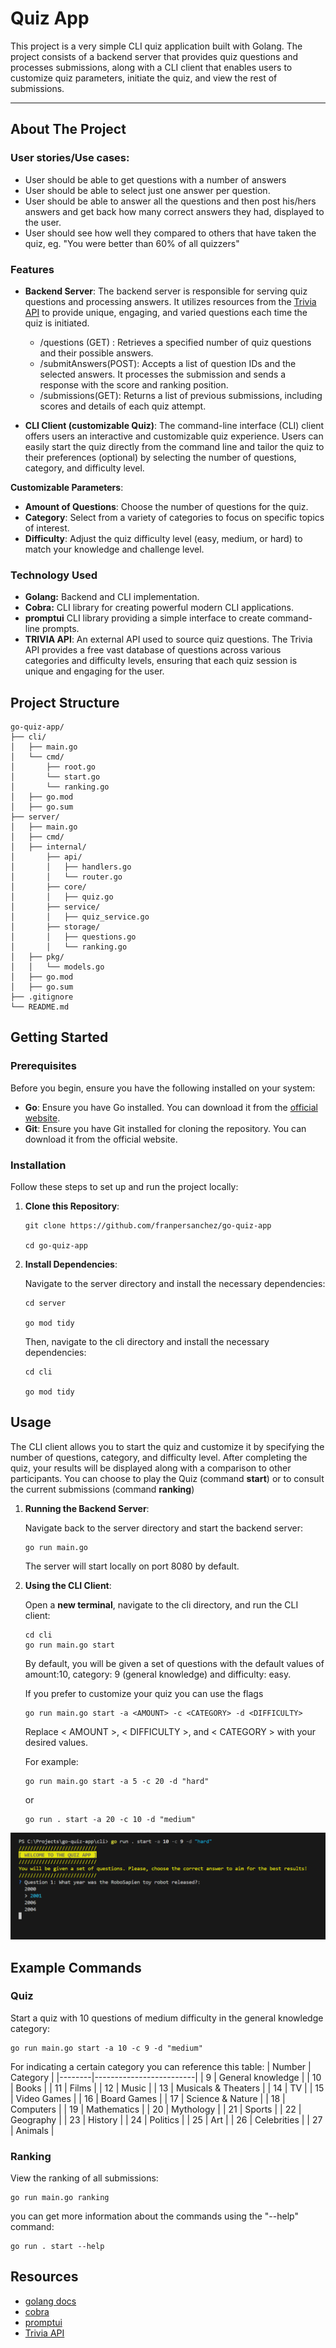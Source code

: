 # Quiz App

This project is a very simple CLI quiz application built with Golang. 
The project consists of a backend server that provides quiz questions and processes submissions, along with a CLI client that enables users to customize quiz parameters, initiate the quiz, and view the rest of submissions.

---

## About The Project
### User stories/Use cases: 

- User should be able to get questions with a number of answers
- User should be able to select just one answer per question.
- User should be able to answer all the questions and then post his/hers answers and get back how many correct answers they had, displayed to the user.
- User should see how well they compared to others that have taken the quiz, eg. "You were better than 60% of all quizzers"


### Features

- **Backend Server**: The backend server is responsible for serving quiz questions and processing answers. It utilizes resources from the [Trivia API](https://opentdb.com/api_config.php) to provide unique, engaging, and varied questions each time the quiz is initiated.
    
    - /questions (GET) : Retrieves a specified number of quiz questions and their possible answers.
    - /submitAnswers(POST): Accepts a list of question IDs and the selected answers. It processes the submission and sends a response with the score and ranking position.
    - /submissions(GET): Returns a list of previous submissions, including scores and details of each quiz attempt.

- **CLI Client (customizable Quiz)**: The command-line interface (CLI) client offers users an interactive and customizable quiz experience. Users can easily start the quiz directly from the command line and tailor the quiz to their preferences (optional) by selecting the number of questions, category, and difficulty level.

**Customizable Parameters**:

- **Amount of Questions**: Choose the number of questions for the quiz.
- **Category**: Select from a variety of categories to focus on specific topics of interest.
- **Difficulty**: Adjust the quiz difficulty level (easy, medium, or hard) to match your knowledge and challenge level.

### Technology Used

- **Golang:** Backend and CLI implementation.
- **Cobra:** CLI library for creating powerful modern CLI applications.
- **promptui** CLI library providing a simple interface to create 
command-line prompts.
- **TRIVIA API**: An external API used to source quiz questions. The Trivia API provides a free vast database of questions across various categories and difficulty levels, ensuring that each quiz session is unique and engaging for the user.

## Project Structure

```
go-quiz-app/
├── cli/
│   ├── main.go
│   └── cmd/
│       ├── root.go
│       └── start.go
│       └── ranking.go
│   ├── go.mod
│   ├── go.sum
├── server/
│   ├── main.go
│   ├── cmd/
│   ├── internal/
│       ├── api/
│       │   ├── handlers.go
│       │   └── router.go
│       ├── core/
│       │   ├── quiz.go
│       ├── service/
│       │   ├── quiz_service.go
│       ├── storage/
│       │   ├── questions.go
│       │   └── ranking.go
│   ├── pkg/
│   │   └── models.go
│   ├── go.mod
│   ├── go.sum
├── .gitignore
└── README.md
```


## Getting Started

### Prerequisites
Before you begin, ensure you have the following installed on your system:

- **Go**: Ensure you have Go installed. You can download it from the [official website](https://go.dev/dl/).
- **Git**: Ensure you have Git installed for cloning the repository. You can download it from the official website.

### Installation
Follow these steps to set up and run the project locally:

1. **Clone this Repository**:

    ```
    git clone https://github.com/franpersanchez/go-quiz-app

    cd go-quiz-app
    ```
2. **Install Dependencies**:

    Navigate to the server directory and install the necessary dependencies:

    ```
    cd server

    go mod tidy
    ```
    Then, navigate to the cli directory and install the necessary dependencies:

    ```
    cd cli

    go mod tidy
    ```
## Usage
The CLI client allows you to start the quiz and customize it by specifying the number of questions, category, and difficulty level. After completing the quiz, your results will be displayed along with a comparison to other participants.
You can choose to play the Quiz (command **start**) or to consult the current submissions (command **ranking**)

1. **Running the Backend Server**:

     Navigate back to the server directory and start the backend server:

     ```
     go run main.go
     ```
     The server will start locally on port 8080 by default.

2. **Using the CLI Client**:

    Open a **new terminal**, navigate to the cli directory, and run the CLI client:

    ```
    cd cli
    go run main.go start
    ```
    By default, you will be given a set of questions with the default values of amount:10, category: 9 (general knowledge) and difficulty: easy. 

    If you prefer to customize your quiz you can use the flags

    ```
    go run main.go start -a <AMOUNT> -c <CATEGORY> -d <DIFFICULTY>
    ```
    Replace < AMOUNT >, < DIFFICULTY >, and < CATEGORY > with your desired values. 
    

    For example:
    ```
    go run main.go start -a 5 -c 20 -d "hard"
    ```
    or
     ```
    go run . start -a 20 -c 10 -d "medium"
    ```
    
![example](/quiz-app-example.png)

## Example Commands
### Quiz

Start a quiz with 10 questions of medium difficulty in the general knowledge category:

```
go run main.go start -a 10 -c 9 -d "medium"
```` 
For indicating a certain category you can reference this table:
| Number | Category                |
|--------|-------------------------|
| 9      | General knowledge       |
| 10     | Books                   |
| 11     | Films                   |
| 12     | Music                   |
| 13     | Musicals & Theaters     |
| 14     | TV                      |
| 15     | Video Games             |
| 16     | Board Games             |
| 17     | Science & Nature        |
| 18     | Computers               |
| 19     | Mathematics             |
| 20     | Mythology               |
| 21     | Sports                  |
| 22     | Geography               |
| 23     | History                 |
| 24     | Politics                |
| 25     | Art                     |
| 26     | Celebrities             |
| 27     | Animals                 |


### Ranking
View the ranking of all submissions:

```
go run main.go ranking
```

you can get more information about the commands using the "--help" command:

```
go run . start --help
```

## Resources
- [golang docs](https://go.dev/doc/)
- [cobra](https://github.com/spf13/cobra)
- [promptui](https://github.com/manifoldco/promptui)
- [Trivia API](https://opentdb.com/api_config.php)